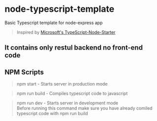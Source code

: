 # node-typescript-template
Basic Typescript template for node-express app

> Inspired by [Microsoft's TypeScript-Node-Starter](https://github.com/microsoft/TypeScript-Node-Starter)

## It contains only restul backend no front-end code

## NPM Scripts
> npm start - Starts server in production mode

> npm run build - Compiles typescript code to javascript

> npm run dev - Starts server in development mode<br>
> Before running this command make sure you have already comiled typescript code with npm run build

